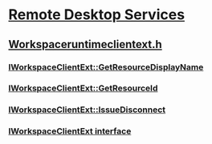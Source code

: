 # [Remote Desktop Services](../_termserv/index.md)
## [Workspaceruntimeclientext.h](index.md)
### [IWorkspaceClientExt::GetResourceDisplayName](../workspaceruntimeclientext/nf-workspaceruntimeclientext-iworkspaceclientext-getresourcedisplayname.md)
### [IWorkspaceClientExt::GetResourceId](../workspaceruntimeclientext/nf-workspaceruntimeclientext-iworkspaceclientext-getresourceid.md)
### [IWorkspaceClientExt::IssueDisconnect](../workspaceruntimeclientext/nf-workspaceruntimeclientext-iworkspaceclientext-issuedisconnect.md)
### [IWorkspaceClientExt interface](../workspaceruntimeclientext/nn-workspaceruntimeclientext-iworkspaceclientext.md)
